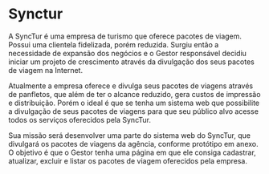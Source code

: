 # Synctur

<p>A SyncTur é uma empresa de turismo que oferece pacotes de viagem.  
Possui uma clientela fidelizada, porém reduzida. Surgiu então a necessidade de expansão dos negócios e o Gestor responsável decidiu iniciar um projeto de crescimento através da divulgação dos seus pacotes de viagem na Internet.</p>

<p> Atualmente a empresa oferece e divulga seus pacotes de viagens através de panfletos, que além de ter o alcance reduzido,  gera  custos  de  impressão  e  distribuição. Porém o ideal é que se tenha um sistema web que possibilite a divulgação de seus pacotes de viagens para que seu público alvo acesse todos os serviços oferecidos pela SyncTur.</p
<Br>

<p>Sua missão será desenvolver uma parte do sistema web do SyncTur, que divulgará os pacotes de viagens da agência, conforme protótipo em anexo. O objetivo é que o Gestor tenha uma página em que ele consiga cadastrar, atualizar, excluir e listar os pacotes de viagem oferecidos pela empresa.</p
